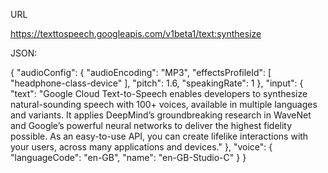 URL

https://texttospeech.googleapis.com/v1beta1/text:synthesize

JSON:

{
  "audioConfig": {
    "audioEncoding": "MP3",
    "effectsProfileId": [
      "headphone-class-device"
    ],
    "pitch": 1.6,
    "speakingRate": 1
  },
  "input": {
    "text": "Google Cloud Text-to-Speech enables developers to synthesize natural-sounding speech with 100+ voices, available in multiple languages and variants. It applies DeepMind’s groundbreaking research in WaveNet and Google’s powerful neural networks to deliver the highest fidelity possible. As an easy-to-use API, you can create lifelike interactions with your users, across many applications and devices."
  },
  "voice": {
    "languageCode": "en-GB",
    "name": "en-GB-Studio-C"
  }
}